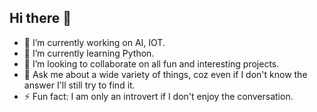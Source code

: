 ## Hi there 👋

- 🔭 I’m currently working on AI, IOT.
- 🌱 I’m currently learning Python.
- 👯 I’m looking to collaborate on all fun and interesting projects.
- 💬 Ask me about a wide variety of things, coz even if I don't know the answer I'll still try to find it.
- ⚡ Fun fact: I am only an introvert if I don't enjoy the conversation.
